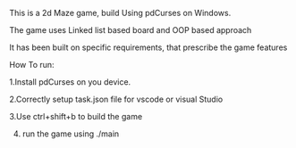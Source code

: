 This is a 2d Maze game, build Using pdCurses on Windows.

The game uses Linked list based board and OOP based approach

It has been built on specific requirements, that prescribe the game features


How To run:

1.Install pdCurses on you device.

2.Correctly setup task.json file for vscode or visual Studio

3.Use ctrl+shift+b to build the game

4. run the game using ./main





